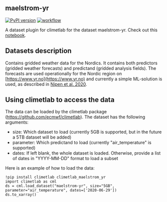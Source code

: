 ## maelstrom-yr

[![PyPI version](https://badge.fury.io/py/climetlab-maelstrom-yr.svg)](https://badge.fury.io/py/climetlab-maelstrom-yr)
[![workflow](https://github.com/metno/maelstrom-yr/workflows/build/badge.svg)](https://github.com/metno/maelstrom-yr/actions)

A dataset plugin for climetlab for the dataset maelstrom-yr. Check out this
[notebook](https://github.com/metno/maelstrom-yr/blob/main/notebooks/demo_yr.ipynb).

## Datasets description

Contains gridded weather data for the Nordics. It contains both predictors (gridded weather forecasts) and
predictand (gridded analysis fields). The forecasts are used operationally for the Nordic region on
[https://www.yr.no](https://www.yr.no) and currently a simple ML-solution is used, as described in
[Nipen et al. 2020](https://journals.ametsoc.org/view/journals/bams/101/1/bams-d-18-0237.1.xml).

## Using climetlab to access the data

The data can be loaded by the climetlab package (https://github.com/ecmwf/climetlab). The dataset has the
following arguments:
- size: Which dataset to load (currently 5GB is supported, but in the future a 5TB dataset will be added)
- parameter: Which predictand to load (currently "air_temperature" is supported)
- dates: If left blank, the whole dataset is loaded. Otherwise, provide a list of dates in "YYYY-MM-DD"
format to load a subset

Here is an example of how to load the data:
```
!pip install climetlab climetlab_maelstrom_yr
import climetlab as cml
ds = cml.load_dataset("maelstrom-yr", size="5GB", parameter="air_temperature", dates=['2020-06-29'])
ds.to_xarray()
```
